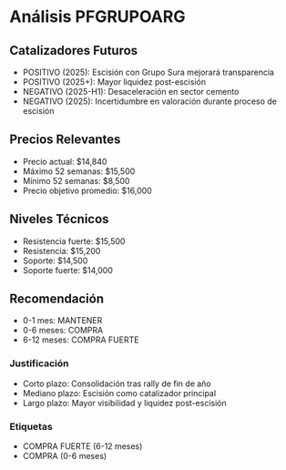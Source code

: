 # Análisis PFGRUPOARG

## Catalizadores Futuros
- POSITIVO (2025): Escisión con Grupo Sura mejorará transparencia
- POSITIVO (2025+): Mayor liquidez post-escisión
- NEGATIVO (2025-H1): Desaceleración en sector cemento
- NEGATIVO (2025): Incertidumbre en valoración durante proceso de escisión

## Precios Relevantes
- Precio actual: $14,840
- Máximo 52 semanas: $15,500
- Mínimo 52 semanas: $8,500
- Precio objetivo promedio: $16,000

## Niveles Técnicos
- Resistencia fuerte: $15,500
- Resistencia: $15,200
- Soporte: $14,500
- Soporte fuerte: $14,000

## Recomendación
- 0-1 mes: MANTENER
- 0-6 meses: COMPRA
- 6-12 meses: COMPRA FUERTE

### Justificación
- Corto plazo: Consolidación tras rally de fin de año
- Mediano plazo: Escisión como catalizador principal
- Largo plazo: Mayor visibilidad y liquidez post-escisión

### Etiquetas
- COMPRA FUERTE (6-12 meses)
- COMPRA (0-6 meses)
